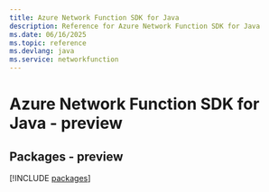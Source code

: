 ```yaml
---
title: Azure Network Function SDK for Java
description: Reference for Azure Network Function SDK for Java
ms.date: 06/16/2025
ms.topic: reference
ms.devlang: java
ms.service: networkfunction
---
```

# Azure Network Function SDK for Java - preview
## Packages - preview
[!INCLUDE [packages](network-function-index.md)]